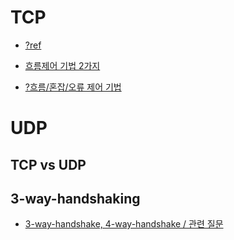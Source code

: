 # TCP

- [?ref](https://goodgid.github.io/TCP-UDP/)

- [흐름제어 기법 2가지](https://velog.io/@haero_kim/TCP-%ED%9D%90%EB%A6%84%EC%A0%9C%EC%96%B4-%EA%B8%B0%EB%B2%95-%EC%82%B4%ED%8E%B4%EB%B3%B4%EA%B8%B0)

- [?흐름/혼잡/오류 제어 기법](https://goodgid.github.io/Error-Flow-Control/)

# UDP



## TCP vs UDP



## 3-way-handshaking

- [3-way-handshake, 4-way-handshake / 관련 질문](https://github.com/WeareSoft/tech-interview/blob/master/contents/network.md#tcp%EC%9D%98-3-way-handshake%EC%99%80-4-way-handshake)


